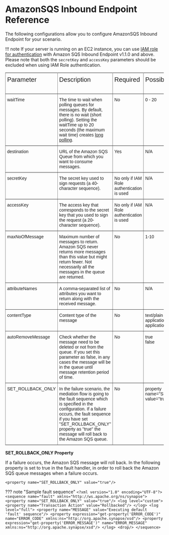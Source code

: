 # AmazonSQS Inbound Endpoint Reference

The following configurations allow you to configure AmazonSQS Inbound Endpoint for your scenario. 

!!! note
    If your server is running on an EC2 instance, you can use [IAM role for authentication](https://docs.amazonaws.cn/en_us/AWSEC2/latest/UserGuide/iam-roles-for-amazon-ec2.html) with Amazon SQS Inbound Endpoint v1.1.0 and above. Please note that both the `secretKey` and `accessKey` parameters should be excluded when using IAM Role authentication.

<style type="text/css">
.tg  {border-collapse:collapse;border-spacing:0;}
.tg td{font-family:Arial, sans-serif;font-size:14px;padding:10px 5px;border-style:solid;border-width:1px;overflow:hidden;word-break:normal;border-color:black;}
.tg th{font-family:Arial, sans-serif;font-size:20px;font-weight:normal;padding:10px 5px;border-style:solid;border-width:1px;overflow:hidden;word-break:normal;border-color:black;}
.tg .tg-0pky{border-color:inherit;text-align:left;vertical-align:top}
</style>
<table class="tg">
  <tr>
    <th class="tg-0pky">Parameter</th>
    <th class="tg-0pky">Description</th>
    <th class="tg-0pky">Required</th>
    <th class="tg-0pky">Possible Values</th>
    <th class="tg-0pky">Default Value</th>
  </tr>
  <tr>
    <td class="tg-0pky">waitTime</td>
    <td class="tg-0pky">The time to wait when polling queues for messages. By default, there is no wait (short polling). Setting the waitTime up to 20 seconds (the maximum wait time) creates <a href="https://docs.aws.amazon.com/AWSSimpleQueueService/latest/SQSDeveloperGuide/sqs-short-and-long-polling.html#sqs-long-polling">long polling</a>.</td>
    <td class="tg-0pky">No</td>
    <td class="tg-0pky">0 - 20</td>
    <td class="tg-0pky">0</td>
  </tr>
  <tr>
    <td class="tg-0pky">destination</td>
    <td class="tg-0pky">URL of the Amazon SQS Queue from which you want to consume messages.</td>
    <td class="tg-0pky">Yes</td>
    <td class="tg-0pky">N/A	</td>
    <td class="tg-0pky">N/A</td>
  </tr>
  <tr>
    <td class="tg-0pky">secretKey</td>
    <td class="tg-0pky">The secret key used to sign requests (a 40-character sequence).</td>
    <td class="tg-0pky">No only if IAM Role authentication is used</td>
    <td class="tg-0pky">N/A</td>
    <td class="tg-0pky">N/A</td>
  </tr>
  <tr>
    <td class="tg-0pky">accessKey</td>
    <td class="tg-0pky">The access key that corresponds to the secret key that you used to sign the request (a 20-character sequence).</td>
    <td class="tg-0pky">No only if IAM Role authentication is used</td>
    <td class="tg-0pky">N/A</td>
    <td class="tg-0pky">N/A</td>
  </tr>
  <tr>
    <td class="tg-0pky">maxNoOfMessage</td>
    <td class="tg-0pky">Maximum number of messages to return. Amazon SQS never returns more messages than this value but might return fewer. Not necessarily all the messages in the queue are returned.</td>
    <td class="tg-0pky">No</td>
    <td class="tg-0pky">1-10</td>
    <td class="tg-0pky">1</td>
  </tr>
  <tr>
    <td class="tg-0pky">attributeNames</td>
    <td class="tg-0pky">A comma-separated list of attributes you want to return along with the received message.</td>
    <td class="tg-0pky">No</td>
    <td class="tg-0pky">N/A</td>
    <td class="tg-0pky">N/A</td>
  </tr> 
  <tr>
    <td class="tg-0pky">contentType</td>
    <td class="tg-0pky">Content type of the message</a></td>
    <td class="tg-0pky">No</td>
    <td class="tg-0pky">text/plain<br>
                        application/json<br>
                        application/xml</td>
    <td class="tg-0pky">text/plain</td>
  </tr>
  <tr>
    <td class="tg-0pky">autoRemoveMessage</td>
    <td class="tg-0pky">Check whether the message need to be deleted or not from the queue. If you set this parameter as false, in any cases the message will be in the queue until message retention period of time.</td>
    <td class="tg-0pky">No</td>
    <td class="tg-0pky">true<br>
                        false</td>
    <td class="tg-0pky">true</td>
  </tr> 
  <tr>
    <td class="tg-0pky">SET_ROLLBACK_ONLY</td>
    <td class="tg-0pky"> In the failure scenario, the mediation flow is going to the fault sequence which is specified in the configuration. If a failure occurs, the fault sequence if you have set "SET_ROLLBACK_ONLY" property as "true" the message will roll back to the Amazon SQS queue.<br>
    <td class="tg-0pky">No</td>
    <td class="tg-0pky">property name="SET_ROLLBACK_ONLY" value="true"</td>
    <td class="tg-0pky">-</td>
  </tr>   
</table>

    
 **SET_ROLLBACK_ONLY Property**
 
 If a failure occurs, the Amazon SQS message will roll back. In the following property is set to true in the fault handler, in order to roll back the Amazon SQS queue messages when a failure occurs.
 
 ```
 <property name="SET_ROLLBACK_ONLY" value="true"/>
 ```
    
 ??? note "Sample fault sequence"
        ```
        <?xml version="1.0" encoding="UTF-8"?>
        <sequence name="fault" xmlns="http://ws.apache.org/ns/synapse">
            <property name="SET_ROLLBACK_ONLY" value="true"/>
            <log level="custom">
                <property name="Transaction Action" value="Rollbacked"/>
            </log>
            <log level="full">
                <property name="MESSAGE" value="Executing default 'fault' sequence"/>
                <property expression="get-property('ERROR_CODE')"
                    name="ERROR_CODE" xmlns:ns="http://org.apache.synapse/xsd"/>
                <property expression="get-property('ERROR_MESSAGE')"
                    name="ERROR_MESSAGE" xmlns:ns="http://org.apache.synapse/xsd"/>
            </log>
            <drop/>
        </sequence>
        ```